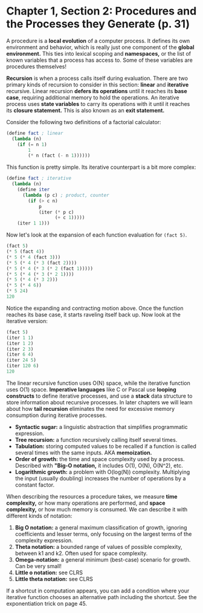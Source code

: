 # Chapter 1, Section 2: Procedures and the Processes they Generate (p. 31)

A procedure is a **local evolution** of a computer process. It defines its own
environment and behavior, which is really just one component of the **global
environment.** This ties into lexical scoping and **namespaces,** or the list
of known variables that a process has access to. Some of these variables are
procedures themselves!

**Recursion** is when a process calls itself during evaluation. There are two
primary kinds of recursion to consider in this section: **linear** and
**iterative** recursive. Linear recursion **defers its operations** until it
reaches its **base case**, requiring additional memory to hold the operations.
An iterative process uses **state variables** to carry its operations with it
until it reaches its **closure statement.** This is also known as an **exit
statement.**

Consider the following two definitions of a factorial calculator:

```Scheme
(define fact ; linear
  (lambda (n)
    (if (= n 1)
        1
        (* n (fact (- n 1))))))
```

This function is pretty simple. Its iterative counterpart is a bit more complex:

```Scheme
(define fact ; iterative
  (lambda (n)
    (define iter
      (lambda (p c) ; product, counter
        (if (> c n)
            p
            (iter (* p c)
                  (+ c 1)))))
    (iter 1 1)))
```

Now let's look at the expansion of each function evaluation for `(fact 5)`.

```Scheme
(fact 5)
(* 5 (fact 4))
(* 5 (* 4 (fact 3)))
(* 5 (* 4 (* 3 (fact 2))))
(* 5 (* 4 (* 3 (* 2 (fact 1)))))
(* 5 (* 4 (* 3 (* 2 1))))
(* 5 (* 4 (* 3 2)))
(* 5 (* 4 6))
(* 5 24)
120
```

Notice the expanding and contracting motion above. Once the function reaches
its base case, it starts raveling itself back up. Now look at the iterative
version:

```Scheme
(fact 5)
(iter 1 1)
(iter 1 2)
(iter 2 3)
(iter 6 4)
(iter 24 5)
(iter 120 6)
120
```

The linear recursive function uses O(N) space, while the iterative function
uses O(1) space. **Imperative languages** like C or Pascal use **looping
constructs** to define iterative processes, and use a **stack** data structure
to store information about recursive processes. In later chapters we will learn
about how **tail recursion** eliminates the need for excessive memory
consumption during iterative processes.

* **Syntactic sugar:** a linguistic abstraction that simplifies programmatic
  expression.
* **Tree recursion:** a function recursively calling itself several times.
* **Tabulation:** storing computed values to be recalled if a function is
  called several times with the same inputs. AKA **memoization.**
* **Order of growth:** the time and space complexity used by a process.
  Described with **"Big-O notation,** it includes O(1), O(N), O(N^2), etc.
* **Logarithmic growth:** a problem with O(log(N)) complexity. Multiplying the
  input (usually doubling) increases the number of operations by a constant
  factor.

When describing the resources a procedure takes, we measure **time
complexity,** or how many operations are performed, and **space complexity,**
or how much memory is consumed. We can describe it with different kinds of
notation:
1. **Big O notation:** a general maximum classification of growth, ignoring
   coefficients and lesser terms, only focusing on the largest terms of the
   complexity expression.
2. **Theta notation:** a bounded range of values of possible complexity,
   between k1 and k2. Often used for space complexity.
3. **Omega-notation:** a general minimum (best-case) scenario for growth. Can
   be very small!
4. **Little o notation:** see CLRS
5. **Little theta notation:** see CLRS

If a shortcut in computation appears, you can add a condition where your
iterative function chooses an alternative path including the shortcut. See the
exponentiation trick on page 45.

